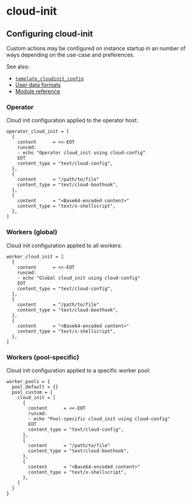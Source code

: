 # cloud-init

## Configuring cloud-init
Custom actions may be configured on instance startup in an number of ways depending on the use-case and preferences.

See also:
* [`template_cloudinit_config`](https://registry.terraform.io/providers/hashicorp/template/latest/docs/data-sources/cloudinit_config.html)
* [User data formats](https://cloudinit.readthedocs.io/en/latest/explanation/format.html#mime-multi-part-archive)
* [Module reference](https://cloudinit.readthedocs.io/en/latest/reference/modules.html)

### Operator

Cloud init configuration applied to the operator host:
```
operator_cloud_init = [
  {
    content      = <<-EOT
    runcmd:
    - echo "Operator cloud_init using cloud-config"
    EOT
    content_type = "text/cloud-config",
  },
  {
    content      = "/path/to/file"
    content_type = "text/cloud-boothook",
  },
  {
    content      = "<Base64-encoded content>"
    content_type = "text/x-shellscript",
  },
]
```

### Workers (global)

Cloud init configuration applied to all workers:
```
worker_cloud_init = [
  {
    content      = <<-EOT
    runcmd:
    - echo "Global cloud_init using cloud-config"
    EOT
    content_type = "text/cloud-config",
  },
  {
    content      = "/path/to/file"
    content_type = "text/cloud-boothook",
  },
  {
    content      = "<Base64-encoded content>"
    content_type = "text/x-shellscript",
  },
]
```

### Workers (pool-specific)

Cloud init configuration applied to a specific worker pool:
```
worker_pools = {
  pool_default = {}
  pool_custom = {
    cloud_init = [
      {
        content      = <<-EOT
        runcmd:
        - echo "Pool-specific cloud_init using cloud-config"
        EOT
        content_type = "text/cloud-config",
      },
      {
        content      = "/path/to/file"
        content_type = "text/cloud-boothook",
      },
      {
        content      = "<Base64-encoded content>"
        content_type = "text/x-shellscript",
      },
    ]
  }
}
```
